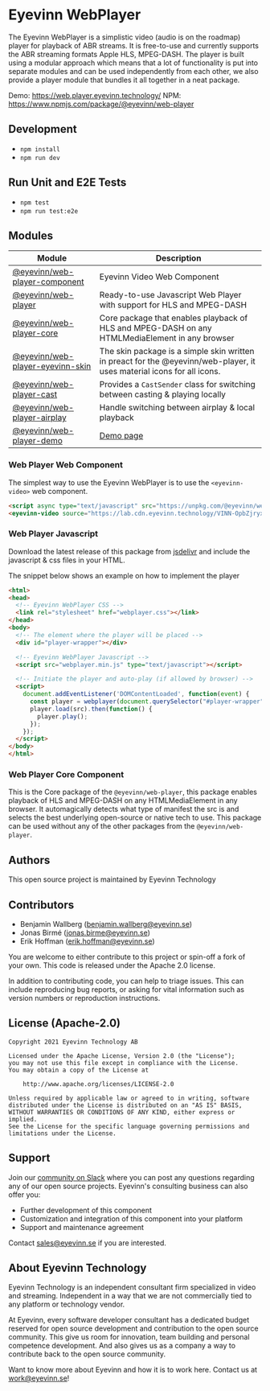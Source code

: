 # Eyevinn WebPlayer
The Eyevinn WebPlayer is a simplistic video (audio is on the roadmap) player for playback of ABR streams. It is free-to-use and currently supports the ABR streaming formats Apple HLS, MPEG-DASH.
The player is built using a modular approach which means that a lot of functionality is put into separate modules and can be used independently from each other, we also provide a player module that bundles it all together in a neat package.

Demo: https://web.player.eyevinn.technology/
NPM: https://www.npmjs.com/package/@eyevinn/web-player

## Development
- `npm install`
- `npm run dev`

## Run Unit and E2E Tests
- `npm test`
- `npm run test:e2e`

## Modules

| Module | Description |
| ------ | ----------- |
| [@eyevinn/web-player-component](https://www.npmjs.com/package/@eyevinn/web-player-component) | Eyevinn Video Web Component |
| [@eyevinn/web-player](https://www.npmjs.com/package/@eyevinn/web-player) | Ready-to-use Javascript Web Player with support for HLS and MPEG-DASH |
| [@eyevinn/web-player-core](https://www.npmjs.com/package/@eyevinn/web-player-core) | Core package that enables playback of HLS and MPEG-DASH on any HTMLMediaElement in any browser |
| [@eyevinn/web-player-eyevinn-skin](https://www.npmjs.com/package/@eyevinn/web-player-eyevinn-skin) | The skin package is a simple skin written in preact for the @eyevinn/web-player, it uses material icons for all icons. |
| [@eyevinn/web-player-cast](https://www.npmjs.com/package/@eyevinn/web-player-cast) | Provides a `CastSender` class for switching between casting & playing locally |
| [@eyevinn/web-player-airplay](https://www.npmjs.com/package/@eyevinn/web-player-airplay) | Handle switching between airplay & local playback |
| [@eyevinn/web-player-demo](https://www.npmjs.com/package/@eyevinn/web-player-demo) | [Demo page](https://web.player.eyevinn.technology) |

### Web Player Web Component

The simplest way to use the Eyevinn WebPlayer is to use the `<eyevinn-video>` web component.

```html
<script async type="text/javascript" src="https://unpkg.com/@eyevinn/web-player-component@latest/dist/web-player.component.js"></script>
<eyevinn-video source="https://lab.cdn.eyevinn.technology/VINN-OpbZjryxa3.mp4/manifest.m3u8" starttime="30" muted autoplay></eyevinn-video>
```

### Web Player Javascript

Download the latest release of this package from [jsdelivr](https://registry.npmjs.org/@eyevinn/web-player/-/web-player-0.7.6.tgz) and include the javascript & css files in your HTML.

The snippet below shows an example on how to implement the player

```html
<html>
<head>
  <!-- Eyevinn WebPlayer CSS -->
  <link rel="stylesheet" href="webplayer.css"></link>
</head>
<body>
  <!-- The element where the player will be placed -->
  <div id="player-wrapper"></div>

  <!-- Eyevinn WebPlayer Javascript -->
  <script src="webplayer.min.js" type="text/javascript"></script>

  <!-- Initiate the player and auto-play (if allowed by browser) -->
  <script>
    document.addEventListener('DOMContentLoaded', function(event) {
      const player = webplayer(document.querySelector("#player-wrapper"));
      player.load(src).then(function() {
        player.play();
      });
    });
  </script>
</body>
</html>
```

### Web Player Core Component

This is the Core package of the `@eyevinn/web-player`, this package enables playback of HLS and MPEG-DASH on any HTMLMediaElement in any browser. It automagically detects what type of manifest the src is and selects the best underlying open-source or native tech to use. This package can be used without any of the other packages from the `@eyevinn/web-player`.


## Authors

This open source project is maintained by Eyevinn Technology

## Contributors

- Benjamin Wallberg (benjamin.wallberg@eyevinn.se)
- Jonas Birmé (jonas.birme@eyevinn.se)
- Erik Hoffman (erik.hoffman@eyevinn.se)

You are welcome to either contribute to this project or spin-off a fork of your own. This code is released under the Apache 2.0 license.

In addition to contributing code, you can help to triage issues. This can include reproducing bug reports, or asking for vital information such as version numbers or reproduction instructions.

## License (Apache-2.0)

```
Copyright 2021 Eyevinn Technology AB

Licensed under the Apache License, Version 2.0 (the "License");
you may not use this file except in compliance with the License.
You may obtain a copy of the License at

    http://www.apache.org/licenses/LICENSE-2.0

Unless required by applicable law or agreed to in writing, software
distributed under the License is distributed on an "AS IS" BASIS,
WITHOUT WARRANTIES OR CONDITIONS OF ANY KIND, either express or implied.
See the License for the specific language governing permissions and
limitations under the License.
```

## Support

Join our [community on Slack](http://slack.streamingtech.se) where you can post any questions regarding any of our open source projects. Eyevinn's consulting business can also offer you:

- Further development of this component
- Customization and integration of this component into your platform
- Support and maintenance agreement

Contact [sales@eyevinn.se](mailto:sales@eyevinn.se) if you are interested.

## About Eyevinn Technology

Eyevinn Technology is an independent consultant firm specialized in video and streaming. Independent in a way that we are not commercially tied to any platform or technology vendor.

At Eyevinn, every software developer consultant has a dedicated budget reserved for open source development and contribution to the open source community. This give us room for innovation, team building and personal competence development. And also gives us as a company a way to contribute back to the open source community.

Want to know more about Eyevinn and how it is to work here. Contact us at work@eyevinn.se!